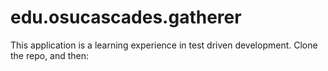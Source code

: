 # edu.osucascades.gatherer

This application is a learning experience in test driven development. Clone the repo, and then: